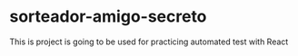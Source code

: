 # sorteador-amigo-secreto
This is project is going to be used for practicing automated test with React
